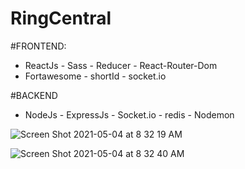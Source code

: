 # RingCentral

#FRONTEND:                                     
 - ReactJs - Sass - Reducer - React-Router-Dom
 - Fortawesome - shortId - socket.io

#BACKEND
- NodeJs - ExpressJs - Socket.io - redis - Nodemon

![Screen Shot 2021-05-04 at 8 32 19 AM](https://user-images.githubusercontent.com/73474252/117005399-36993380-acb5-11eb-8f91-72b0595d930c.png)

![Screen Shot 2021-05-04 at 8 32 40 AM](https://user-images.githubusercontent.com/73474252/117005572-67796880-acb5-11eb-8175-53531b81beb4.png)
